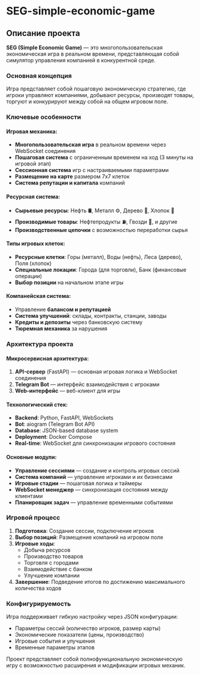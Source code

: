 # SEG-simple-economic-game

## Описание проекта

**SEG (Simple Economic Game)** — это многопользовательская экономическая игра в реальном времени, представляющая собой симулятор управления компанией в конкурентной среде.

### Основная концепция

Игра представляет собой пошаговую экономическую стратегию, где игроки управляют компаниями, добывают ресурсы, производят товары, торгуют и конкурируют между собой на общем игровом поле.

### Ключевые особенности

#### Игровая механика:
- **Многопользовательская игра** в реальном времени через WebSocket соединения
- **Пошаговая система** с ограниченным временем на ход (3 минуты на игровой этап)
- **Сессионная система** игр с настраиваемыми параметрами
- **Размещение на карте** размером 7x7 клеток
- **Система репутации и капитала** компаний

#### Ресурсная система:
- **Сырьевые ресурсы**: Нефть 🛢️, Металл ⚙️, Дерево 🌲, Хлопок 🌱
- **Производимые товары**: Нефтепродукты ⛽, Гвозди 📌, и другие
- **Производственные цепочки** с возможностью переработки сырья

#### Типы игровых клеток:
- **Ресурсные клетки**: Горы (металл), Воды (нефть), Леса (дерево), Поля (хлопок)
- **Специальные локации**: Города (для торговли), Банк (финансовые операции)
- **Выбор позиции** на начальном этапе игры

#### Компанейская система:
- Управление **балансом и репутацией**
- **Система улучшений**: склады, контракты, станции, заводы
- **Кредиты и депозиты** через банковскую систему
- **Тюремная механика** за нарушения

### Архитектура проекта

#### Микросервисная архитектура:
1. **API-сервер** (FastAPI) — основная игровая логика и WebSocket соединения
2. **Telegram Bot** — интерфейс взаимодействия с игроками
3. **Web-интерфейс** — веб-клиент для игры

#### Технологический стек:
- **Backend**: Python, FastAPI, WebSockets
- **Bot**: aiogram (Telegram Bot API)
- **Database**: JSON-based database system
- **Deployment**: Docker Compose
- **Real-time**: WebSocket для синхронизации игрового состояния

#### Основные модули:
- **Управление сессиями** — создание и контроль игровых сессий
- **Система компаний** — управление игроками и их бизнесами
- **Игровые стадии** — пошаговая логика и таймеры
- **WebSocket менеджер** — синхронизация состояния между клиентами
- **Планировщик задач** — управление временными событиями

### Игровой процесс

1. **Подготовка**: Создание сессии, подключение игроков
2. **Выбор позиций**: Размещение компаний на игровом поле
3. **Игровые ходы**: 
   - Добыча ресурсов
   - Производство товаров
   - Торговля с городами
   - Взаимодействие с банком
   - Улучшение компании
4. **Завершение**: Подведение итогов по достижению максимального количества ходов

### Конфигурируемость

Игра поддерживает гибкую настройку через JSON конфигурации:
- Параметры сессий (количество игроков, размер карты)
- Экономические показатели (цены, производство)
- Игровые события и улучшения
- Временные параметры этапов

Проект представляет собой полнофункциональную экономическую игру с возможностью расширения и модификации игровых механик.